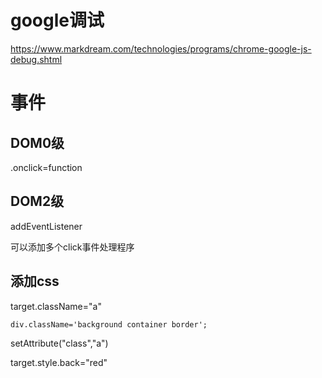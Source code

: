 # google调试

https://www.markdream.com/technologies/programs/chrome-google-js-debug.shtml

# 事件

## DOM0级

.onclick=function

## DOM2级

addEventListener

可以添加多个click事件处理程序

## 添加css

target.className="a"
    
	div.className='background container border';

setAttribute("class","a")

target.style.back="red"